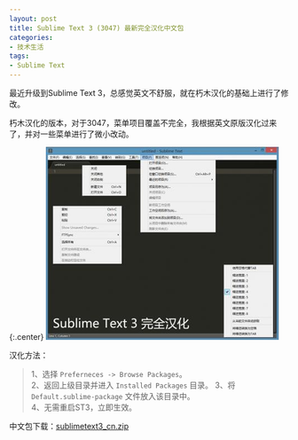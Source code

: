 ```yaml
---
layout: post
title: Sublime Text 3 (3047) 最新完全汉化中文包
categories:
- 技术生活
tags:
- Sublime Text
---
```


最近升级到Sublime Text 3，总感觉英文不舒服，就在朽木汉化的基础上进行了修改。

朽木汉化的版本，对于3047，菜单项目覆盖不完全，我根据英文原版汉化过来了，并对一些菜单进行了微小改动。

{:.center}
[![sublimetext3_cn.jpg](/uploadfile/201307/thum-f7ca1373226656.jpg)](/uploadfile/201307/f7ca1373226656.jpg)

汉化方法：  

>1、选择 `Preferneces -> Browse Packages`。  
>2、返回上级目录并进入 `Installed Packages` 目录。
>3、将 `Default.sublime-package` 文件放入该目录中。  
>4、无需重启ST3，立即生效。


中文包下载：[sublimetext3_cn.zip](/uploadfile/201307/3b5a1373227247.zip)